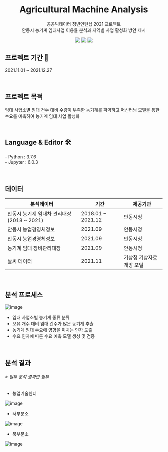 <div align=center><h1> Agricultural Machine Analysis </h1></div>
<p align="center">
  공공빅데이터 청년인턴십 2021 프로젝트 <br/> 
  안동시 농기계 임대사업 이용률 분석과 지역별 사업 활성화 방안 제시
</p>

<p align="center">
  <img src="https://img.shields.io/badge/Openbigdata-2021-red" />
  <img src="https://img.shields.io/badge/python-3.7-blue" />
  <img src="https://img.shields.io/badge/DATAINTERN-purple" />

<br/>

<h2> 프로젝트 기간 📆 </h2>
<p> 2021.11.01 ~ 2021.12.27 </p>
<br/>

<h2> 프로젝트 목적 </h2>
<p> 임대 사업소별 임대 건수 대비 수량이 부족한 농기계를 파악하고 머신러닝 모델을 통한 수요를 예측하여 농기계 임대 사업 활성화 </p>
<br/>

<h2> Language & Editor 🛠 </h2>
<p>
  - Python : 3.7.6 </br>
  - Jupyter : 6.0.3
</p>
<br/>

<h2> 데이터 </h2>

| 분석데이터                                 | 기간              | 제공기관                     |
|--------------------------------------------|-------------------|------------------------------|
| 안동시 농기계 임대차 관리대장(2018 ~ 2021) | 2018.01 ~ 2021.12 | 안동시청                     |
| 안동시 농업경영체정보                      | 2021.09           | 안동시청                     |
| 안동시 농업경영체정보                      | 2021.09           | 안동시청                     |
| 농기계 임대 장비관리대장                   | 2021.09           | 안동시청                     |
| 날씨 데이터                                | 2021.11           | 기상청 기상자료 개방 포털    |
<br/>

<h2> 분석 프로세스 </h2>

![image](https://user-images.githubusercontent.com/31836035/148500600-7b740b65-ab0b-4558-b9fb-af3755597117.png)

* 임대 사업소별 농기계 종류 분류
* 보유 개수 대비 임대 건수가 많은 농기계 추출
* 농기계 임대 수요에 영향을 미치는 인자 도출
* 수요 인자에 따른 수요 예측 모델 생성 및 검증
<br/>

<h2> 분석 결과 </h2>

###### ※ 일부 분석 결과만 첨부

* 농업기술센터

![image](https://user-images.githubusercontent.com/31836035/148501183-32185470-8bb4-4b61-a63a-6a53721d68a6.png)

* 서부분소

![image](https://user-images.githubusercontent.com/31836035/148501493-537db3dd-5424-44b3-8c71-4f4ebb2cf53a.png)

* 북부분소

![image](https://user-images.githubusercontent.com/31836035/148501523-b18c7b17-f397-429e-9238-e8c9435a76eb.png)
